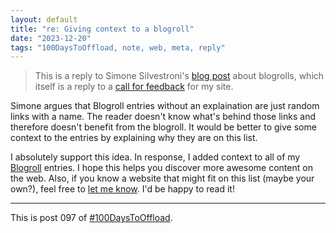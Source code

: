 ```yaml
---
layout: default
title: "re: Giving context to a blogroll"
date: "2023-12-20"
tags: "100DaysToOffload, note, web, meta, reply"
---
```


> This is a reply to Simone Silvestroni's [blog post](https://minutestomidnight.co.uk/blog/giving-context-to-a-blogroll/) about blogrolls, which itself is a reply to a [call for feedback](https://garrit.xyz/posts/2023-12-12-roast-my-site) for my site.

Simone argues that Blogroll entries without an explaination are just random links with a name. The reader doesn't know what's behind those links and therefore doesn't benefit from the blogroll. It would be better to give some context to the entries by explaining why they are on this list.

I absolutely support this idea. In response, I added context to all of my [Blogroll](/blogroll) entries. I hope this helps you discover more awesome content on the web. Also, if you know a website that might fit on this list (maybe your own?), feel free to [let me know](/contact). I'd be happy to read it!

---

This is post 097 of [#100DaysToOffload](https://100daystooffload.com/).

